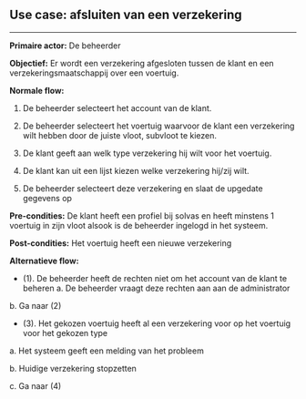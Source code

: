## Use case: afsluiten van een verzekering
---

**Primaire actor:** De beheerder

**Objectief:** Er wordt een verzekering afgesloten tussen de klant en een verzekeringsmaatschappij over een voertuig.


**Normale flow:**

1. De beheerder selecteert het account van de klant.

2. De beheerder selecteert het voertuig waarvoor de klant een verzekering wilt hebben door de juiste vloot, subvloot te kiezen.

3. De klant geeft aan welk type verzekering hij wilt voor het voertuig.

4. De klant kan uit een lijst kiezen welke verzekering hij/zij wilt.

5. De beheerder selecteert deze verzekering en slaat de upgedate gegevens op

**Pre-condities:** De klant heeft een profiel bij solvas en heeft minstens 1 voertuig in zijn vloot alsook is de beheerder ingelogd in het systeem.

**Post-condities:** Het voertuig heeft een nieuwe verzekering

**Alternatieve flow:**
* (1). De beheerder heeft de rechten niet om het account van de klant te beheren
 a. De beheerder vraagt deze rechten aan aan de administrator

 b. Ga naar (2)

* (3). Het gekozen voertuig heeft al een verzekering voor op het voertuig voor het gekozen type

 a. Het systeem geeft een melding van het probleem

 b. Huidige verzekering stopzetten
 
 c. Ga naar (4)
